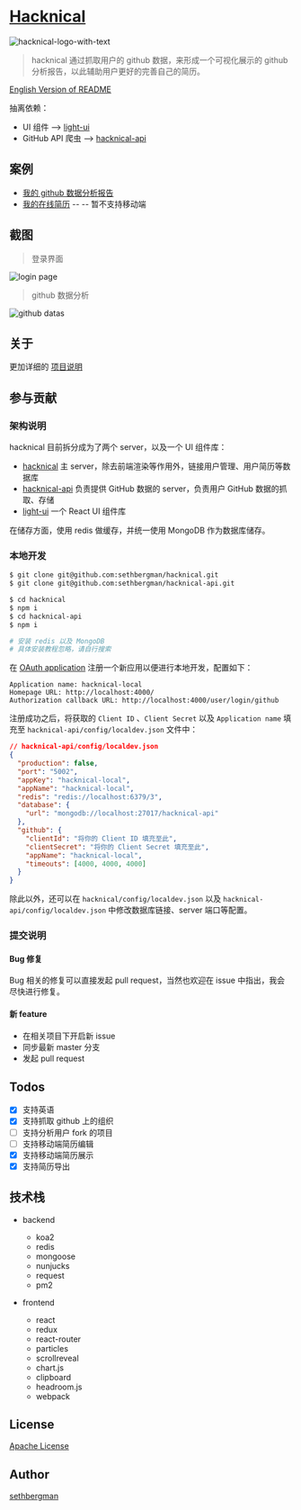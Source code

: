 # [Hacknical](http://npmstack.com?locale=zh)

![hacknical-logo-with-text](./screenshots/logos/hacknical-logo-large.png)

> hacknical 通过抓取用户的 github 数据，来形成一个可视化展示的 github 分析报告，以此辅助用户更好的完善自己的简历。

[English Version of README](./README.md)

抽离依赖：

- UI 组件 --> [light-ui](https://github.com/sethbergman/light-ui)
- GitHub API 爬虫 --> [hacknical-api](https://github.com/sethbergman/hacknical-api)

## 案例

- [我的 github 数据分析报告](http://npmstack.com/github/sethbergman?locale=zh)
- [我的在线简历](http://npmstack.com/resume/tF0OVz3XKRwBj0eenOJvAgL2Mbw=) -- -- 暂不支持移动端

## 截图

> 登录界面

![login page](./screenshots/login-zh.png)

> github 数据分析

![github datas](./screenshots/github-zh.png)

## 关于

更加详细的 [项目说明](./doc/ABOUT-zh.md)

## 参与贡献

### 架构说明

hacknical 目前拆分成为了两个 server，以及一个 UI 组件库：

- [hacknical](https://github.com/sethbergman/hacknical) 主 server，除去前端渲染等作用外，链接用户管理、用户简历等数据库
- [hacknical-api](https://github.com/sethbergman/hacknical-api) 负责提供 GitHub 数据的 server，负责用户 GitHub 数据的抓取、存储
- [light-ui](https://github.com/sethbergman/light-ui) 一个 React UI 组件库

在储存方面，使用 redis 做缓存，并统一使用 MongoDB 作为数据库储存。

### 本地开发

```bash
$ git clone git@github.com:sethbergman/hacknical.git
$ git clone git@github.com:sethbergman/hacknical-api.git

$ cd hacknical
$ npm i
$ cd hacknical-api
$ npm i

# 安装 redis 以及 MongoDB
# 具体安装教程忽略，请自行搜索
```

在 [OAuth application](https://github.com/settings/applications/new) 注册一个新应用以便进行本地开发，配置如下：

```text
Application name: hacknical-local
Homepage URL: http://localhost:4000/
Authorization callback URL: http://localhost:4000/user/login/github
```

注册成功之后，将获取的 `Client ID` 、`Client Secret` 以及 `Application name` 填充至 `hacknical-api/config/localdev.json` 文件中：

```json
// hacknical-api/config/localdev.json
{
  "production": false,
  "port": "5002",
  "appKey": "hacknical-local",
  "appName": "hacknical-local",
  "redis": "redis://localhost:6379/3",
  "database": {
    "url": "mongodb://localhost:27017/hacknical-api"
  },
  "github": {
    "clientId": "将你的 Client ID 填充至此",
    "clientSecret": "将你的 Client Secret 填充至此",
    "appName": "hacknical-local",
    "timeouts": [4000, 4000, 4000]
  }
}
```

除此以外，还可以在 `hacknical/config/localdev.json` 以及 `hacknical-api/config/localdev.json` 中修改数据库链接、server 端口等配置。

### 提交说明

#### Bug 修复

Bug 相关的修复可以直接发起 pull request，当然也欢迎在 issue 中指出，我会尽快进行修复。

#### 新 feature

- 在相关项目下开启新 issue
- 同步最新 master 分支
- 发起 pull request

## Todos

- [x] 支持英语
- [x] 支持抓取 github 上的组织
- [ ] 支持分析用户 fork 的项目
- [ ] 支持移动端简历编辑
- [x] 支持移动端简历展示
- [x] 支持简历导出

## 技术栈

- backend

  - koa2
  - redis
  - mongoose
  - nunjucks
  - request
  - pm2

- frontend

  - react
  - redux
  - react-router
  - particles
  - scrollreveal
  - chart.js
  - clipboard
  - headroom.js
  - webpack

## License

[Apache License](./LICENSE)

## Author

[sethbergman](//github.com/sethbergman)
